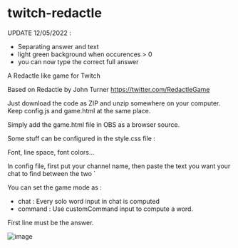 # twitch-redactle

UPDATE 12/05/2022 :
- Separating answer and text
- light green background when occurences > 0
- you can now type the correct full answer


A Redactle like game for Twitch

Based on Redactle by John Turner https://twitter.com/RedactleGame

Just download the code as ZIP and unzip somewhere on your computer. Keep config.js and game.html at the same place.

Simply add the game.html file in OBS as a browser source. 

Some stuff can be configured in the style.css file : 

Font, line space, font colors... 

In config file, first put your channel name, then paste the text you want your chat to find between the two `

You can set the game mode as : 
 - chat : Every solo word input in chat is computed
 - command : Use customCommand input to compute a word. 

First line must be the answer.

![image](https://user-images.githubusercontent.com/64203596/167640407-f63c72ba-c251-4712-b5b8-f7cd7ad7c4bb.png)
